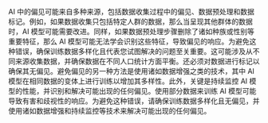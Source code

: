 AI 中的偏见可能来自多种来源，包括数据收集过程中的偏见、数据预处理和数据标记。例如，如果数据收集只包括特定人群的数据，那么当呈现其他群体的数据时，AI 模型可能需要改进。同样，如果数据预处理步骤删除了诸如种族或性别等重要特征，那么 AI 模型可能无法学会识别这些特征，导致偏见的响应。为避免这种错误，确保训练数据多样化且代表您试图解决的问题至关重要。这可能涉及从不同来源收集数据，并确保数据在不同人口统计方面平衡。还必须对数据进行标记以确保其无偏见。避免偏见的另一种方法是使用诸如数据增强之类的技术，其中 AI 模型在相同数据的变体上进行训练以增加其多样性。此外，关键是持续监控 AI 模型的性能，并识别和解决可能出现的任何偏见。使用部分数据来训练 AI 模型可能导致有害和歧视性的响应。为避免这种错误，请确保训练数据多样化且无偏见，并使用诸如数据增强和持续监控等技术来解决可能出现的任何偏见。
